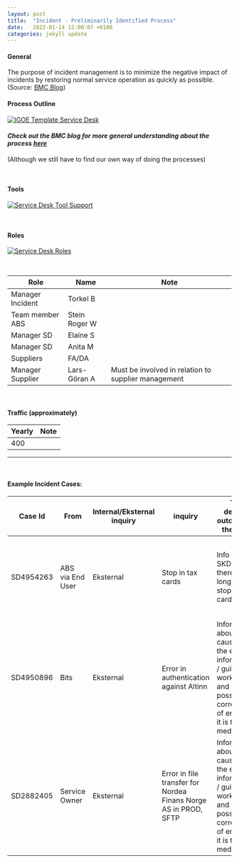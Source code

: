 ```yaml
---
layout: post
title:  "Incident - Preliminarily Identified Process"
date:   2022-01-14 12:00:07 +0100
categories: jekyll update
---
```


#### General
The purpose of incident management is to minimize the negative impact of incidents by restoring normal service operation as quickly as possible.
(Source: <a href="https://www.bmc.com/blogs/itil-incident-management/" target="_blank">BMC Blog</a>)

#### Process Outline
[![IGOE Template Service Desk](/processes/assets/images/process-im.png)](/processes/assets/images/process-im.png)

#### *Check out the BMC blog for more general understanding about the process <a href="https://www.bmc.com/blogs/itil-incident-management/" target="_blank">here</a>*
(Although we still have to find our own way of doing the processes)

<br />

#### Tools
[![Service Desk Tool Support](/processes/assets/images/tools-im.png)](/processes/assets/images/tools-im.png)

<br />

#### Roles
[![Service Desk Roles](/processes/assets/images/roles-im.png)](/processes/assets/images/roles-im.png)


<br />

| Role | Name | Note |
| -- | -- | -- |
| Manager Incident | Torkel B |  |
| Team member ABS | Stein Roger W |  |
| Manager SD | Elaine S |  |
| Manager SD | Anita M |  |
| Suppliers | FA/DA |  |
| Manager Supplier | Lars-Göran A | Must be involved in relation to supplier management |

<br />

#### Traffic (approximately)

| Yearly | Note |
| -- | -- |
| 400 | |

---

<br />

#### **Example Incident Cases:**

| Case Id | From | Internal/Eksternal inquiry | inquiry | The desired outcome of the case | Contributors | Information security | Note |
| -- | -- | -- | -- | -- | -- | -- | -- |
| SD4954263 | ABS via End User | Eksternal | Stop in tax cards | Info from SKD that there is no longer a stop in tax cards | ABS <br /> Tax Administration <br /> SD | n/a | If the fault may not be with the service owner (the Tax Administration), the case must be passed on to the FA supplier|
| SD4950896  | Bits | Eksternal | Error in authentication against Altinn | Information about the cause of the error, information / guidance, workaround and possible correction of errors if it is the medicine | SD <br />Internal Team<br />FA Supplier<br />Operating Supplier | n/a | n/a |
| SD2882405 | Service Owner | Eksternal | Error in file transfer for Nordea Finans Norge AS in PROD, SFTP | Information about the cause of the error, information / guidance, workaround and possible correction of errors if it is the medicine | SD <br /> BR<br /> FA Supplier <br />Operating Supplier | n/a | n/a |
